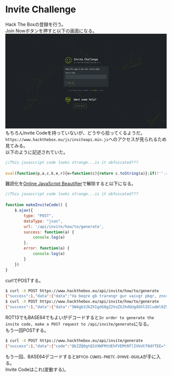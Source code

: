 # Invite Challenge

Hack The Boxの登録を行う。  
Join Nowボタンを押すと以下の画面になる。  
<img src="images/img1.png" width="650">  
もちろんInvite Codeを持っていないが、どうやら拾ってくるようだ。  
`https://www.hackthebox.eu/js/inviteapi.min.js`へのアクセスが見られるため見てみる。  
以下のように記述されていた。  
```JavaScript
//This javascript code looks strange...is it obfuscated???

eval(function(p,a,c,k,e,r){e=function(c){return c.toString(a)};if(!''.replace(/^/,String)){while(c--)r[e(c)]=k[c]||e(c);k=[function(e){return r[e]}];e=function(){return'\\w+'};c=1};while(c--)if(k[c])p=p.replace(new RegExp('\\b'+e(c)+'\\b','g'),k[c]);return p}('0 3(){$.4({5:"6",7:"8",9:\'/b/c/d/e/f\',g:0(a){1.2(a)},h:0(a){1.2(a)}})}',18,18,'function|console|log|makeInviteCode|ajax|type|POST|dataType|json|url||api|invite|how|to|generate|success|error'.split('|'),0,{}))
```
難読化を[Online JavaScript Beautifier](https://beautifier.io/)で解除すると以下になる。  
```JavaScript
//This javascript code looks strange...is it obfuscated???

function makeInviteCode() {
    $.ajax({
        type: "POST",
        dataType: "json",
        url: '/api/invite/how/to/generate',
        success: function(a) {
            console.log(a)
        },
        error: function(a) {
            console.log(a)
        }
    })
}
```
curlでPOSTする。  
```bash
$ curl -X POST https://www.hackthebox.eu/api/invite/how/to/generate
{"success":1,"data":{"data":"Va beqre gb trarengr gur vaivgr pbqr, znxr n CBFG erdhrfg gb \/ncv\/vaivgr\/trarengr","enctype":"ROT13"},"hint":"Data is encrypted \u2026 We should probably check the encryption type in order to decrypt it\u2026","0":200}
$ curl -X POST https://www.hackthebox.eu/api/invite/how/to/generate
{"success":1,"data":{"data":"SW4gb3JkZXIgdG8gZ2VuZXJhdGUgdGhlIGludml0ZSBjb2RlLCBtYWtlIGEgUE9TVCByZXF1ZXN0IHRvIC9hcGkvaW52aXRlL2dlbmVyYXRl","enctype":"BASE64"},"hint":"Data is encrypted \u2026 We should probably check the encryption type in order to decrypt it\u2026","0":200}
```
ROT13でもBASE64でもよいがデコードすると`In order to generate the invite code, make a POST request to /api/invite/generate`になる。  
もう一回POSTする。  
```bash
$ curl -X POST https://www.hackthebox.eu/api/invite/generate
{"success":1,"data":{"code":"QkZZQ0gtQ1VXWFMtUEhFVEMtRFlIVkUtT0dYTEE=","format":"encoded"},"0":200}
```
もう一回、BASE64デコードすると`BFYCH-CUWXS-PHETC-DYHVE-OGXLA`が手に入る。  
Invite Codeはこれ(変動する)。  